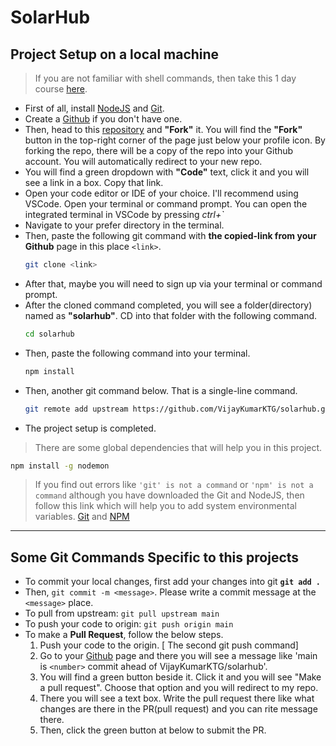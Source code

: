 # SolarHub

## Project Setup on a local machine

>If you are not familiar with shell commands, then take this 1 day course [here](https://www.udacity.com/course/shell-workshop--ud206).

* First of all, install [NodeJS](https://nodejs.org/en/) and [Git](https://git-scm.com/downloads). 
* Create a [Github](https://github.com) if you don't have one.
* Then, head to this [repository](https://github.com/VijayKumarKTG/solarhub) and **"Fork"** it. You will find the **"Fork"** button in the top-right corner of the page just below your profile icon. By forking the repo, there will be a copy of the repo into your Github account. You will automatically redirect to your new repo.
* You will find a green dropdown with **"Code"** text, click it and you will see a link in a box. Copy that link.
* Open your code editor or IDE of your choice. I'll recommend using VSCode. Open your terminal or command prompt. You can open the integrated terminal in VSCode by pressing *ctrl+`*
* Navigate to your prefer directory in the terminal.
* Then, paste the following git command with **the copied-link from your Github** page in this place `<link>`.
  ```bash
  git clone <link>
  ```
* After that, maybe you will need to sign up via your terminal or command prompt.
* After the cloned command completed, you will see a folder(directory) named as **"solarhub"**. CD into that folder with the following command.
  ```bash
  cd solarhub
  ```
* Then, paste the following command into your terminal.
  ```bash
  npm install
  ```
* Then, another git command below. That is a single-line command.
  ```bash
  git remote add upstream https://github.com/VijayKumarKTG/solarhub.git
  ```
* The project setup is completed.

> There are some global dependencies that will help you in this project.
```bash
npm install -g nodemon
```
> If you find out errors like `'git' is not a command` or `'npm' is not a command` although you have downloaded the Git and NodeJS, then follow this link which will help you to add system environmental variables. [Git](https://stackoverflow.com/questions/26620312/git-installing-git-in-path-with-github-client-for-windows) and [NPM](https://stackoverflow.com/questions/27864040/fixing-npm-path-in-windows-8-and-10#:~:text=Search%20for%20Environment%20Variables%20in,nodejs%5Cnode_modules%5Cnpm%5Cbin)
---
## Some Git Commands Specific to this projects

* To commit your local changes, first add your changes into git **`git add .`**
* Then, `git commit -m <message>`. Please write a commit message at the `<message>` place.
* To pull from upstream: `git pull upstream main`
* To push your code to origin: `git push origin main`
* To make a **Pull Request**, follow the below steps.
  1. Push your code to the origin. [ The second git push command]
  2. Go to your [Github](https://github.com) page and there you will see a message like 'main is `<number>` commit ahead of VijayKumarKTG/solarhub'.
  3. You will find a green button beside it. Click it and you will see "Make a pull request". Choose that option and you will redirect to my repo.
  4. There you will see a text box. Write the pull request there like what changes are there in the PR(pull request) and you can rite message there.
  5. Then, click the green button at below to submit the PR.